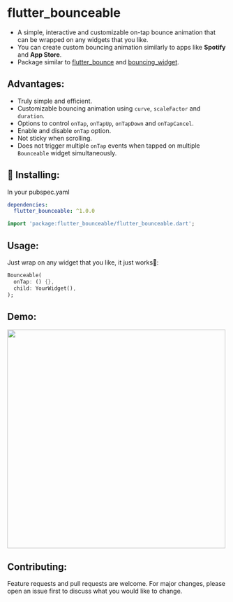 <!-- 
This README describes the package. If you publish this package to pub.dev,
this README's contents appear on the landing page for your package.

For information about how to write a good package README, see the guide for
[writing package pages](https://dart.dev/guides/libraries/writing-package-pages). 

For general information about developing packages, see the Dart guide for
[creating packages](https://dart.dev/guides/libraries/create-library-packages)
and the Flutter guide for
[developing packages and plugins](https://flutter.dev/developing-packages). 
-->

# flutter_bounceable

- A simple, interactive and customizable on-tap bounce animation that can be wrapped on any widgets that you like. 
- You can create custom bouncing animation similarly to apps like **Spotify** and **App Store**.
- Package similar to [flutter_bounce](https://pub.dev/packages/flutter_bounce) and [bouncing_widget](https://pub.dev/packages/bouncing_widget).

## Advantages:

- Truly simple and efficient.
- Customizable bouncing animation using `curve`, `scaleFactor` and `duration`.
- Options to control `onTap`, `onTapUp`, `onTapDown` and `onTapCancel`.
- Enable and disable `onTap` option.
- Not sticky when scrolling.
- Does not trigger multiple `onTap` events when tapped on multiple `Bounceable` widget simultaneously.

## 🚀 Installing:

In your pubspec.yaml
```yaml
dependencies:
  flutter_bounceable: ^1.0.0
```
```dart
import 'package:flutter_bounceable/flutter_bounceable.dart';
```

## Usage:

Just wrap on any widget that you like, it just works🙂:
```dart
Bounceable(
  onTap: () {},
  child: YourWidget(),
);
```

## Demo:

<img src="https://github.com/MingSern/flutter_bounceable/raw/main/documentation/demo.gif" height="500">


## Contributing:

Feature requests and pull requests are welcome. For major changes, please open an issue first to discuss what you would like to change.
